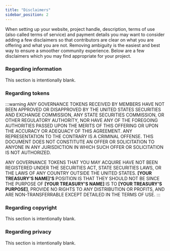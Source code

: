 ```yaml
---
title: "Disclaimers"
sidebar_position: 2
---
```


When setting up your website, project handle, description, terms of use (also called terms of service) and payment details you may want to consider adding a few disclaimers so that contributors are clear on what you are offering and what you are not. Removing ambiguity is the easiest and best way to ensure a smoother community experience. Below are a few disclaimers which you may find appropriate for your project.

### Regarding information

This section is intentionally blank.

### Regarding tokens

:::warning
ANY GOVERNANCE TOKENS RECEIVED BY MEMBERS HAVE NOT BEEN APPROVED OR DISAPPROVED BY THE UNITED STATES SECURITIES AND EXCHANGE COMMISSION, ANY STATE SECURITIES COMMISSION, OR OTHER REGULATORY AUTHORITY, NOR HAVE ANY OF THE FOREGOING AUTHORITIES PASSED UPON THE MERITS OF THIS OFFERING OR UPON THE ACCURACY OR ADEQUACY OF THIS AGREEMENT. ANY REPRESENTATION TO THE CONTRARY IS A CRIMINAL OFFENSE. THIS DOCUMENT DOES NOT CONSTITUTE AN OFFER OR SOLICITATION TO ANYONE IN ANY JURISDICTION IN WHICH SUCH OFFER OR SOLICITATION IS NOT AUTHORIZED.

ANY GOVERNANCE TOKENS THAT YOU MAY ACQUIRE HAVE NOT BEEN REGISTERED UNDER THE SECURITIES ACT, STATE SECURITIES LAWS, OR THE LAWS OF ANY COUNTRY OUTSIDE THE UNITED STATES. **[YOUR TREASURY'S NAME]'S** POSITION IS THAT THEY SHOULD NOT BE SINCE THE PURPOSE OF **[YOUR TREASURY'S NAME]** IS TO **[YOUR TREASURY'S PURPOSE]**, PROVIDE NO RIGHTS TO ANY DISTRIBUTION OR PROFITS, AND ARE NON-TRANSFERRABLE EXCEPT DETAILED IN THE TERMS OF USE.
:::

### Regarding copyright

This section is intentionally blank.

### Regarding privacy

This section is intentionally blank.
